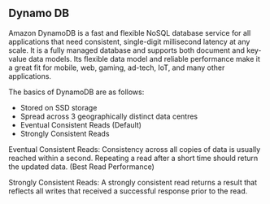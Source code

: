 ## Dynamo DB

Amazon DynamoDB is a fast and flexible NoSQL database service for all applications that need consistent, single-digit millisecond latency at any scale. It is a fully managed database and supports both document and key-value data models. Its flexible data model and reliable performance make it a great fit for mobile, web, gaming, ad-tech, IoT, and many other applications.

The basics of DynamoDB are as follows:
- Stored on SSD storage
- Spread across 3 geographically distinct data centres
- Eventual Consistent Reads (Default)
- Strongly Consistent Reads

Eventual Consistent Reads: Consistency across all copies of data is usually reached within a second. Repeating a read after a short time should return the updated data. (Best Read Performance)

Strongly Consistent Reads: A strongly consistent read returns a result that reflects all writes that received a successful response prior to the read.